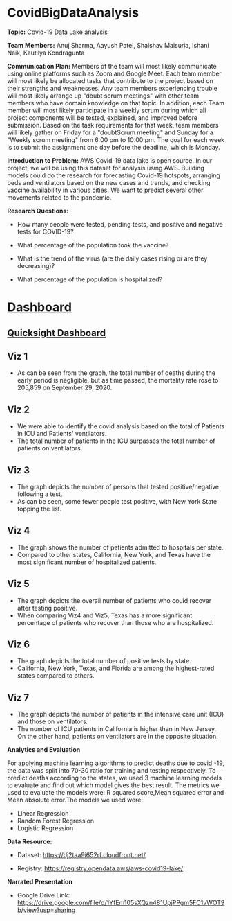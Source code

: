 # CovidBigDataAnalysis

**Topic:** Covid-19 Data Lake analysis

**Team Members:** Anuj Sharma, Aayush Patel, Shaishav Maisuria, Ishani Naik, Kautilya Kondragunta

**Communication Plan:**
Members of the team will most likely communicate using online platforms such as Zoom and Google Meet. Each team member will most likely be allocated tasks that contribute to the project based on their strengths and weaknesses. Any team members experiencing trouble will most likely arrange up "doubt scrum meetings" with other team members who have domain knowledge on that topic. In addition, each Team member will most likely participate in a weekly scrum during which all project components will be tested, explained, and improved before submission. Based on the task requirements for that week, team members will likely gather on Friday for a "doubtScrum meeting" and Sunday for a "Weekly scrum meeting" from 6:00 pm to 10:00 pm. The goal for each week is to submit the assignment one day before the deadline, which is Monday. 

**Introduction to Problem:**
AWS Covid-19 data lake is open source. In our project, we will be using this dataset for analysis using AWS. Building models could do the research for forecasting Covid-19 hotspots, arranging beds and ventilators based on the new cases and trends, and checking vaccine availability in various cities. We want to predict several other movements related to the pandemic.

**Research Questions:**

* How many people were tested, pending tests, and positive and negative tests for COVID-19?

* What percentage of the population took the vaccine?

* What is the trend of the virus (are the daily cases rising or are they decreasing)?

* What percentage of the population is hospitalized?

# [Dashboard](https://github.com/ShaishavMaisuria/CovidBigDataAnalysis/blob/main/Dashboard.pdf)

## [Quicksight Dashboard](https://us-east-1.quicksight.aws.amazon.com/sn/dashboards/8f93d70b-6512-44b7-a44e-c6c934a24c06/views/1de9c094-0f48-4242-98e4-9151c9244abe)

## Viz 1
- As can be seen from the graph, the total number of deaths during the early period is negligible, but as time passed, the mortality rate rose to 205,859 on September 29, 2020.

## Viz 2
- We were able to identify the covid analysis based on the total of Patients in ICU and Patients' ventilators.
- The total number of patients in the ICU surpasses the total number of patients on ventilators.

## Viz 3
- The graph depicts the number of persons that tested positive/negative following a test.
- As can be seen, some fewer people test positive, with New York State topping the list.

## Viz 4
- The graph shows the number of patients admitted to hospitals per state.
- Compared to other states, California, New York, and Texas have the most significant number of hospitalized patients.

## Viz 5
- The graph depicts the overall number of patients who could recover after testing positive.
- When comparing Viz4 and Viz5, Texas has a more significant percentage of patients who recover than those who are hospitalized.

## Viz 6
- The graph depicts the total number of positive tests by state.
- California, New York, Texas, and Florida are among the highest-rated states compared to others.

## Viz 7
- The graph depicts the number of patients in the intensive care unit (ICU) and those on ventilators.
- The number of ICU patients in California is higher than in New Jersey. On the other hand, patients on ventilators are in the opposite situation.

**Analytics and Evaluation**

For applying machine learning algorithms to predict deaths due to covid -19, the data was split into 70-30 ratio for training and testing respectively. To predict deaths according to the states, we used 3 machine learning models to evaluate and find out which model gives the best result. The metrics we used to evaluate the models were: R squared score,Mean squared error and Mean absolute error.The models we used were: 

- Linear Regression
- Random Forest Regression
- Logistic Regression


**Data Resource:**

* Dataset: https://dj2taa9i652rf.cloudfront.net/

* Registry: https://registry.opendata.aws/aws-covid19-lake/

**Narrated Presentation**
* Google Drive Link: https://drive.google.com/file/d/1YfEm105sXQzn481UpjPPgm5FC1vWOT9b/view?usp=sharing
